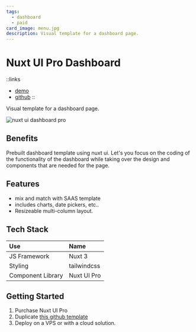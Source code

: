 ```yaml
---
tags:
  - dashboard
  - paid
card_image: menu.jpg
description: Visual template for a dashboard page.
---
```


# Nuxt UI Pro Dashboard

::links
- [demo](https://dashboard-template.nuxt.dev/)
- [github](https://github.com/nuxt-ui-pro/dashboard)
::

Visual template for a dashboard page.

![nuxt ui dashboard pro](/nuxt-dashboard-pro.png)

## Benefits

Prebuilt dashboard template using nuxt ui. Let's you focus on the coding of the functionality of the dashboard while taking over the design and components that are needed for the page.

## Features

- mix and match with SAAS template
- includes charts, date pickers, etc..
- Resizeable multi-column layout.

## Tech Stack

| Use               | Name        |
| :---------------- | :---------- |
| JS Framework      | Nuxt 3      |
| Styling           | tailwindcss |
| Component Library | Nuxt UI Pro |

## Getting Started

1. Purchase Nuxt UI Pro
2. Duplicate [this github template](https://github.com/nuxt-ui-pro/dashboard)
3. Deploy on a VPS or with a cloud solution.

